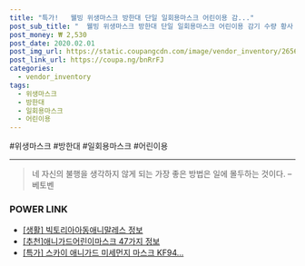 ```yaml
--- 
title: "특가!   웰빙 위생마스크 방한대 단일 일회용마스크 어린이용 감..." 
post_sub_title: "  웰빙 위생마스크 방한대 단일 일회용마스크 어린이용 감기 수량 황사 FC 애니가드 마스크 미세먼지마스크 BSC60493" 
post_money: ₩ 2,530 
post_date: 2020.02.01 
post_img_url: https://static.coupangcdn.com/image/vendor_inventory/2656/17ffda295621c71910dfa7f9c69457c3845230b4547670b3f02d6c351743.jpg 
post_link_url: https://coupa.ng/bnRrFJ 
categories: 
  - vendor_inventory 
tags: 
  - 위생마스크 
  - 방한대 
  - 일회용마스크 
  - 어린이용 
--- 
```

  #위생마스크 #방한대 #일회용마스크 #어린이용 
<hr> 

> 네 자신의 불행을 생각하지 않게 되는 가장 좋은 방법은 일에 몰두하는 것이다. – 베토벤 


### POWER LINK

* <a href="https://blog.naver.com/santokki14/221773500234" target="_blank"> [생활] 빅토리아아동애니말레스 정보 </a>
* <a href="https://blog.naver.com/fasyy4321/221787227447" target="_blank">[추천]애니가드어린이마스크 47가지 정보</a>
* <a href="https://blog.naver.com/santokki14/221788082345" target="_blank">[특가] 스카이 애니가드 미세먼지 마스크 KF94...</a>

